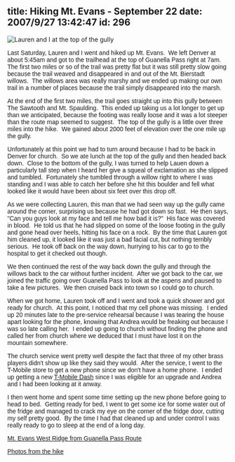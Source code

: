 title: Hiking Mt. Evans - September 22
date: 2007/9/27 13:42:47
id: 296
---
![Lauren and I at the top of the gully](/journal_images/mini-DSC01259-journal.jpg)

<font face="Arial">Last Saturday, Lauren and I went and hiked up Mt. Evans.  We left Denver at about 5:45am and got to the trailhead at the top of Guanella Pass right at 7am.  The first two miles or so of the trail was pretty flat but it was still pretty slow going because the trail weaved and disappeared in and out of the Mt. Bierstadt willows.  The willows area was really marshy and we ended up making our own trail in a number of places because the trail simply disappeared into the marsh. </font>

<font face="Arial">At the end of the first two miles, the trail goes straight up into this gully between The Sawtooth and Mt. Spaulding.  This ended up taking us a lot longer to get up than we anticipated, because the footing was really loose and it was a lot steeper than the route map seemed to suggest.  The top of the gully is a little over three miles into the hike.  We gained about 2000 feet of elevation over the one mile up the gully.</font>

<font face="Arial">Unfortunately at this point we had to turn around because I had to be back in Denver for church.  So we ate lunch at the top of the gully and then headed back down.  Close to the bottom of the gully, I was turned to help Lauen down a particularly tall step when I heard her give a squeal of exclamation as she slipped and tumbled.  Fortunately she tumbled through a willow right to where I was standing and I was able to catch her before she hit this boulder and fell what looked like it would have been about six feet over this drop off.</font>

<font face="Arial">As we were collecting Lauren, this man that we had seen way up the gully came around the corner, surprising us because he had got down so fast.  He then says, "Can you guys look at my face and tell me how bad it is?"  His face was covered in blood.  He told us that he had slipped on some of the loose footing in the gully and gone head over heels, hitting his face on a rock.  By the time that Lauren got him cleaned up, it looked like it was just a bad facial cut, but nothing terribly serious.  He took off back on the way down, hurrying to his car to go to the hospital to get it checked out though.</font>

<font face="Arial">We then continued the rest of the way back down the gully and through the willows back to the car without further incident.  After we got back to the car, we joined the traffic going over Guanella Pass to look at the aspens and paused to take a few pictures.  We then cruised back into town so I could go to church.</font>

<font face="Arial">When we got home, Lauren took off and I went and took a quick shower and got ready for church.  At this point, I noticed that my cell phone was missing.  I ended up 20 minutes late to the pre-service rehearsal because I was tearing the house apart looking for the phone, knowing that Andrea would be freaking out because I was so late calling her.  I ended up going to church without finding the phone and called her from church where we deduced that I must have lost it on the mountain somewhere.</font>

<font face="Arial">The church service went pretty well despite the fact that three of my other brass players didn't show up like they said they would.  After the service, I went to the T-Mobile store to get a new phone since we don't have a home phone.  I ended up getting a new [T-Mobile Dash](http://www.t-mobile.com/shop/phones/Detail.aspx?device=f164419f-eee9-4cf6-a1bd-070dbe4b5023) since I was eligible for an upgrade and Andrea and I had been looking at it anway.</font>

<font face="Arial">I then went home and spent some time setting up the new phone before going to head to bed.  Getting ready for bed, I went to get some ice for some water out of the fridge and managed to crack my eye on the corner of the fridge door, cutting my self pretty good.  By the time I had that cleaned up and under control I was really ready to go to sleep at the end of a long day.</font>

<font face="Arial">[Mt. Evans West Ridge from Guanella Pass Route](http://www.14ers.com/routemain.php?route=evan1&peak=Mt.%20Evans)</font>

<font face="Arial">[Photos from the hike](PhotoAlbum.aspx?ID=MTEVANS20070922)</font>